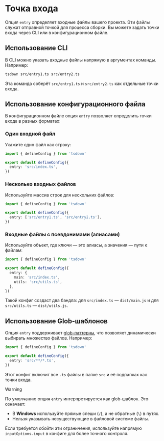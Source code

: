 # Точка входа

Опция `entry` определяет входные файлы вашего проекта. Эти файлы служат отправной точкой для процесса сборки. Вы можете задать точки входа через CLI или в конфигурационном файле.

## Использование CLI

В CLI можно указать входные файлы напрямую в аргументах команды. Например:

```bash
tsdown src/entry1.ts src/entry2.ts
```

Эта команда соберёт `src/entry1.ts` и `src/entry2.ts` как отдельные точки входа.

## Использование конфигурационного файла

В конфигурационном файле опция `entry` позволяет определить точки входа в разных форматах:

### Один входной файл

Укажите один файл как строку:

```ts [tsdown.config.ts]
import { defineConfig } from 'tsdown'

export default defineConfig({
  entry: 'src/index.ts',
})
```

### Несколько входных файлов

Используйте массив строк для нескольких файлов:

```ts [tsdown.config.ts]
import { defineConfig } from 'tsdown'

export default defineConfig({
  entry: ['src/entry1.ts', 'src/entry2.ts'],
})
```

### Входные файлы с псевдонимами (алиасами)

Используйте объект, где ключи — это алиасы, а значения — пути к файлам:

```ts [tsdown.config.ts]
import { defineConfig } from 'tsdown'

export default defineConfig({
  entry: {
    main: 'src/index.ts',
    utils: 'src/utils.ts',
  },
})
```

Такой конфиг создаст два бандла: для `src/index.ts` — `dist/main.js` и для `src/utils.ts` — `dist/utils.js`.

## Использование Glob-шаблонов

Опция `entry` поддерживает [glob-паттерны](https://code.visualstudio.com/docs/editor/glob-patterns), что позволяет динамически выбирать множество файлов. Например:

```ts [tsdown.config.ts]
import { defineConfig } from 'tsdown'

export default defineConfig({
  entry: 'src/**/*.ts',
})
```

Этот конфиг включит все `.ts` файлы в папке `src` и её подпапках как точки входа.

> [!WARNING]
> По умолчанию опция `entry` интерпретируется как glob-шаблон. Это означает:
>
> - В **Windows** используйте прямые слеши (`/`), а не обратные (`\`) в путях.
> - Нельзя указывать несуществующие в файловой системе файлы.
>
> Если требуется обойти эти ограничения, используйте напрямую `inputOptions.input` в конфиге для более точного контроля.
